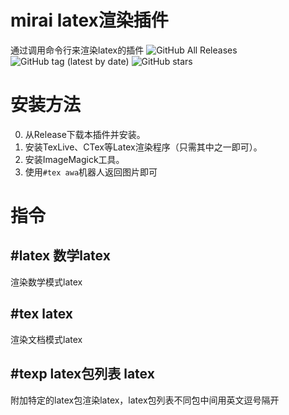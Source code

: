 # mirai latex渲染插件
通过调用命令行来渲染latex的插件
![GitHub All Releases](https://img.shields.io/github/downloads/khjxiaogu/MiraiLatexPlugin/total?label=%E4%B8%8B%E8%BD%BD%E9%87%8F&style=social)
![GitHub tag (latest by date)](https://img.shields.io/github/v/tag/khjxiaogu/MiraiLatexPlugin?label=%E5%BD%93%E5%89%8D%E7%89%88%E6%9C%AC)
![GitHub stars](https://img.shields.io/github/stars/khjxiaogu/MiraiLatexPlugin?style=social)
# 安装方法
0. 从Release下载本插件并安装。
1. 安装TexLive、CTex等Latex渲染程序（只需其中之一即可）。
2. 安装ImageMagick工具。
3. 使用`#tex awa`机器人返回图片即可
# 指令
## #latex 数学latex
渲染数学模式latex
## #tex latex
渲染文档模式latex
## #texp latex包列表 latex
附加特定的latex包渲染latex，latex包列表不同包中间用英文逗号隔开
